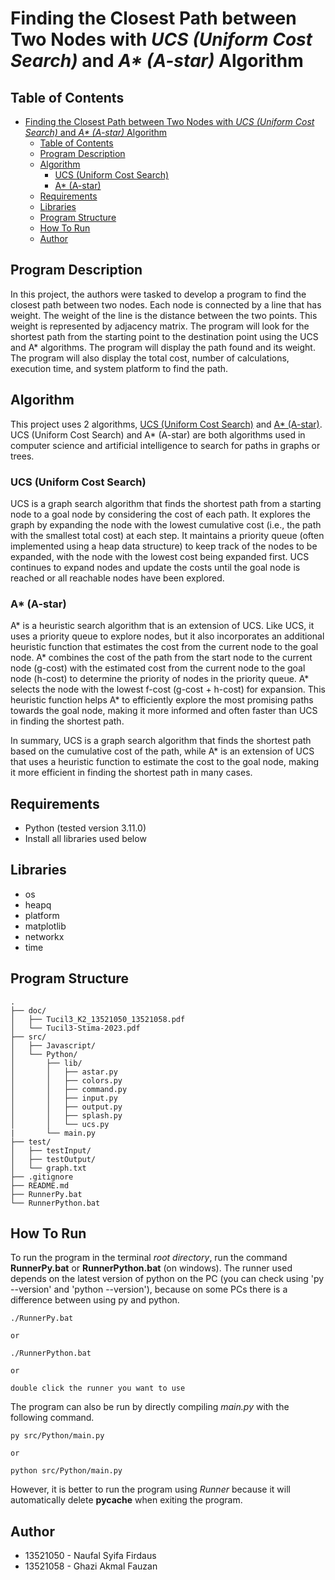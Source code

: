 # Finding the Closest Path between Two Nodes with _UCS (Uniform Cost Search)_ and _A* (A-star)_ Algorithm

## Table of Contents
- [Finding the Closest Path between Two Nodes with _UCS (Uniform Cost Search)_ and _A\* (A-star)_ Algorithm](#finding-the-closest-path-between-two-nodes-with-ucs-uniform-cost-search-and-a-a-star-algorithm)
  - [Table of Contents](#table-of-contents)
  - [Program Description](#program-description)
  - [Algorithm](#algorithm)
    - [UCS (Uniform Cost Search)](#ucs-uniform-cost-search)
    - [A\* (A-star)](#a-a-star)
  - [Requirements](#requirements)
  - [Libraries](#libraries)
  - [Program Structure](#program-structure)
  - [How To Run](#how-to-run)
  - [Author](#author)

## Program Description
In this project, the authors were tasked to develop a program to find the closest path between two nodes. Each node is connected by a line that has weight. The weight of the line is the distance between the two points. This weight is represented by adjacency matrix. The program will look for the shortest path from the starting point to the destination point using the UCS and A* algorithms. The program will display the path found and its weight. The program will also display the total cost, number of calculations, execution time, and system platform to find the path.

## Algorithm
This project uses 2 algorithms, [UCS (Uniform Cost Search)](https://www.geeksforgeeks.org/uniform-cost-search-dijkstra-for-large-graphs/) and [A* (A-star)](https://www.geeksforgeeks.org/a-search-algorithm/). UCS (Uniform Cost Search) and A* (A-star) are both algorithms used in computer science and artificial intelligence to search for paths in graphs or trees.

### UCS (Uniform Cost Search)
UCS is a graph search algorithm that finds the shortest path from a starting node to a goal node by considering the cost of each path. It explores the graph by expanding the node with the lowest cumulative cost (i.e., the path with the smallest total cost) at each step. It maintains a priority queue (often implemented using a heap data structure) to keep track of the nodes to be expanded, with the node with the lowest cost being expanded first. UCS continues to expand nodes and update the costs until the goal node is reached or all reachable nodes have been explored.

### A* (A-star)
A* is a heuristic search algorithm that is an extension of UCS. Like UCS, it uses a priority queue to explore nodes, but it also incorporates an additional heuristic function that estimates the cost from the current node to the goal node. A* combines the cost of the path from the start node to the current node (g-cost) with the estimated cost from the current node to the goal node (h-cost) to determine the priority of nodes in the priority queue. A* selects the node with the lowest f-cost (g-cost + h-cost) for expansion. This heuristic function helps A* to efficiently explore the most promising paths towards the goal node, making it more informed and often faster than UCS in finding the shortest path.

In summary, UCS is a graph search algorithm that finds the shortest path based on the cumulative cost of the path, while A* is an extension of UCS that uses a heuristic function to estimate the cost to the goal node, making it more efficient in finding the shortest path in many cases.

## Requirements
- Python (tested version 3.11.0)
- Install all libraries used below

## Libraries
- os
- heapq
- platform
- matplotlib
- networkx
- time

## Program Structure
```
.
├── doc/
│   ├── Tucil3_K2_13521050_13521058.pdf
│   └── Tucil3-Stima-2023.pdf
├── src/
│   ├── Javascript/
│   └── Python/
│       ├── lib/
│       │   ├── astar.py
│       │   ├── colors.py
│       │   ├── command.py
│       │   ├── input.py
│       │   ├── output.py
│       │   ├── splash.py
│       │   └── ucs.py
|       └── main.py
├── test/
│   ├── testInput/
│   ├── testOutput/
│   └── graph.txt
├── .gitignore
├── README.md
├── RunnerPy.bat
└── RunnerPython.bat
```

## How To Run
To run the program in the terminal _root directory_, run the command __RunnerPy.bat__ or __RunnerPython.bat__ (on windows). The runner used depends on the latest version of python on the PC (you can check using 'py --version' and 'python --version'), because on some PCs there is a difference between using py and python.
```
./RunnerPy.bat

or

./RunnerPython.bat

or

double click the runner you want to use
```
The program can also be run by directly compiling _main.py_ with the following command.
```
py src/Python/main.py

or

python src/Python/main.py
```
However, it is better to run the program using _Runner_ because it will automatically delete __pycache__ when exiting the program.

## Author
- 13521050 - Naufal Syifa Firdaus
- 13521058 - Ghazi Akmal Fauzan